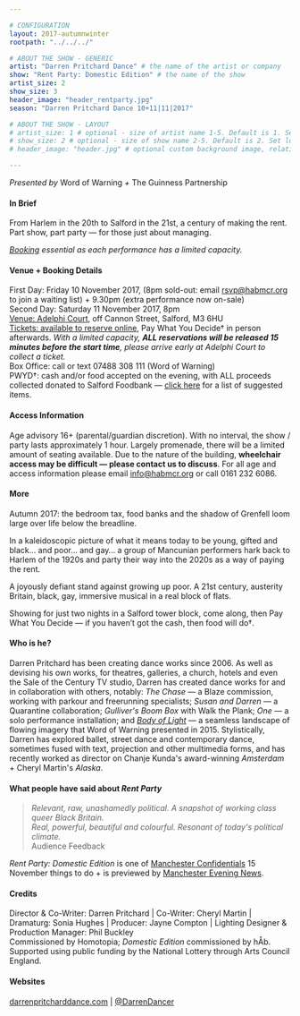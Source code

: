 ```yaml
---

# CONFIGURATION
layout: 2017-autumnwinter
rootpath: "../../../"

# ABOUT THE SHOW - GENERIC
artist: "Darren Pritchard Dance" # the name of the artist or company
show: "Rent Party: Domestic Edition" # the name of the show
artist_size: 2
show_size: 3
header_image: "header_rentparty.jpg"
season: "Darren Pritchard Dance 10+11|11|2017"

# ABOUT THE SHOW - LAYOUT
# artist_size: 1 # optional - size of artist name 1-5. Default is 1. Set longer names to lower values
# show_size: 2 # optional - size of show name 2-5. Default is 2. Set longer names to lower values
# header_image: "header.jpg" # optional custom background image, relative to current page

---
```

*Presented by* Word of Warning *+* The Guinness Partnership
           
#### In Brief     
From Harlem in the 20th to Salford in the 21st, a century of making the rent.<br>Part show, part party — for those just about managing.       
            
*<a href="http://www.wegottickets.com/wordofwarning" target="_blank">Booking</a> essential as each performance has a limited capacity.*            
            
#### Venue + Booking Details       
First Day: Friday 10 November 2017, (8pm sold-out: email <a href="mailto:rsvp@habmcr.org?subject=Rent Party Friday 8pm waiting list">rsvp@habmcr.org</a> to join a waiting list) + 9.30pm (extra performance now on-sale)               
Second Day: Saturday 11 November 2017, 8pm              
<a href="http://www.google.co.uk/maps/place/M3+6HU" target="_blank">Venue: Adelphi Court</a>, off Cannon Street, Salford, M3 6HU          
<a href="http://www.wegottickets.com/wordofwarning" target="_blank">Tickets: available to reserve online</a>, Pay What You Decide† in person afterwards. *With a limited capacity, **ALL reservations will be released 15 minutes before the start time**, please arrive early at Adelphi Court to collect a ticket.*           
Box Office: call or text 07488 308 111 (Word of Warning)        
PWYD†: cash and/or food accepted on the evening, with ALL proceeds collected donated to Salford Foodbank — <a href="http://salford.foodbank.org.uk/give-help/donate-food" target="_blank">click here</a> for a list of suggested items.         
              
#### Access Information          
Age advisory 16+ (parental/guardian discretion). With no interval, the show / party lasts approximately 1 hour. Largely promenade, there will be a limited amount of seating available. Due to the nature of the building, **wheelchair access may be difficult — please contact us to discuss**. For all age and access information please email <a href="mailto:info@habmcr.org?subject=Rent Party Access Information">info@habmcr.org</a> or call 0161 232 6086.          
        
#### More             
Autumn 2017: the bedroom tax, food banks and the shadow of Grenfell loom large over life below the breadline.           
         
In a kaleidoscopic picture of what it means today to be young, gifted and black… and poor… and gay… a group of Mancunian performers hark back to Harlem of the 1920s and party their way into the 2020s as a way of paying the rent.        
           
A joyously defiant stand against growing up poor. A 21st century, austerity Britain, black, gay, immersive musical in a real block of flats.        
       
Showing for just two nights in a Salford tower block, come along, then Pay What You Decide — if you haven’t got the cash, then food will do†.          
          
#### Who is he?        
Darren Pritchard has been creating dance works since 2006. As well as devising his own works, for theatres, galleries, a church, hotels and even the Sale of the Century TV studio, Darren has created dance works for and in collaboration with others, notably: *The Chase* — a Blaze commission, working with parkour and freerunning specialists; *Susan and Darren* — a Quarantine collaboration; *Gulliver's Boom Box* with Walk the Plank; *One* — a solo performance installation; and [*Body of Light*](/archive/2015-autumnwinter/pritchard) — a seamless landscape of flowing imagery that Word of Warning presented in 2015. Stylistically, Darren has explored ballet, street dance and contemporary dance, sometimes fused with text, projection and other multimedia forms, and has recently worked as director on Chanje Kunda's award-winning *Amsterdam* + Cheryl Martin's *Alaska*.          
          
#### What people have said about *Rent Party*         
>*Relevant, raw, unashamedly political. A snapshot of working class queer Black Britain.<br>Real, powerful, beautiful and colourful. Resonant of today's political climate.*<br>Audience Feedback         

*Rent Party: Domestic Edition* is one of <a href="http://confidentials.com/manchester/15-great-things-to-do-in-manchester-this-november-2017" target="_blank">Manchester Confidentials</a> 15 November things to do + is previewed by <a href="http://www.manchestereveningnews.co.uk/whats-on/theatre-news/pay-as-you-feel-theatre-13649008" target="_blank">Manchester Evening News</a>.
        
#### Credits         
Director & Co-Writer: Darren Pritchard | Co-Writer: Cheryl Martin | Dramaturg: Sonia Hughes | Producer: Jayne Compton | Lighting Designer & Production Manager: Phil Buckley<br>Commissioned by Homotopia; *Domestic Edition* commissioned by hÅb.<br>Supported using public funding by the National Lottery through Arts Council England.        
          
#### Websites       
<a href="http://darrenpritcharddance.com" target="_blank">darrenpritcharddance.com</a> | <a href="http://twitter.com/DarrenDancer" target="_blank">@DarrenDancer</a>
